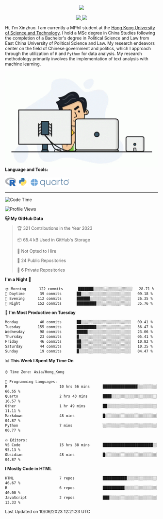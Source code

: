 <div align='center'>
<img src='https://readme-typing-svg.herokuapp.com?font=ubuntu&color=4d3900&center=true&lines=HKUST+Mphil+in+SOSC;Focus+on+China;Code+for+PoliSci'/>
</div>

<p align='center'>
 <a href='https://www.linkedin.com/in/xinzhuo-huang-5161011ba/' target='_blank'>
        <img src='https://img.shields.io/badge/linkedin%20-%230077B5.svg?&style=for-the-badge&logo=linkedin&logoColor=white'/>
    </a>
 <a href='https://twitter.com/HsinchoH' target='_blank'>
        <img src='https://img.shields.io/badge/Twitter-1DA1F2?style=for-the-badge&logo=twitter&logoColor=white'/>
    </a>
    </p>
    
Hi, I'm Xinzhuo. I am currently a MPhil student at the [Hong Kong University of Science and Technology](https://sosc.hkust.edu.hk/node/613). I hold a MSc degree in China Studies following the completion of a Bachelor's degree in Political Science and Law from East China University of Political Science and Law. My research endeavors center on the field of Chinese government and politics, which I approach through the utilization of `R` and `Python` for data analysis. My research methodology primarily involves the implementation of text analysis with machine learning.




<img align='right' src="https://github.com/xinzhuohkust/xinzhuohkust/blob/main/programmer.gif" width="590">



**Language and Tools:**  

<code><img height="36" src="https://raw.githubusercontent.com/github/explore/80688e429a7d4ef2fca1e82350fe8e3517d3494d/topics/r/r.png"></code>
<code><img height="36" src="https://raw.githubusercontent.com/github/explore/80688e429a7d4ef2fca1e82350fe8e3517d3494d/topics/python/python.png"></code>
<code><img height="32" src="https://github.com/quarto-dev/quarto-r/blob/main/man/figures/quarto.png"></code>

---
<!--START_SECTION:waka-->
![Code Time](http://img.shields.io/badge/Code%20Time-598%20hrs%2044%20mins-blue)

![Profile Views](http://img.shields.io/badge/Profile%20Views-6-blue)

**🐱 My GitHub Data** 

> 🏆 321 Contributions in the Year 2023
 > 
> 📦 65.4 kB Used in GitHub's Storage 
 > 
> 🚫 Not Opted to Hire
 > 
> 📜 24 Public Repositories 
 > 
> 🔑 6 Private Repositories  
 > 
**I'm a Night 🦉** 

```text
🌞 Morning      122 commits       ███████░░░░░░░░░░░░░░░░░░   28.71 % 
🌆 Daytime       39 commits       ██░░░░░░░░░░░░░░░░░░░░░░░   09.18 % 
🌃 Evening      112 commits       ██████░░░░░░░░░░░░░░░░░░░   26.35 % 
🌙 Night        152 commits       █████████░░░░░░░░░░░░░░░░   35.76 % 

```
📅 **I'm Most Productive on Tuesday** 

```text
Monday          40 commits       ██░░░░░░░░░░░░░░░░░░░░░░░   09.41 % 
Tuesday        155 commits       █████████░░░░░░░░░░░░░░░░   36.47 % 
Wednesday       98 commits       █████░░░░░░░░░░░░░░░░░░░░   23.06 % 
Thursday        23 commits       █░░░░░░░░░░░░░░░░░░░░░░░░   05.41 % 
Friday          46 commits       ██░░░░░░░░░░░░░░░░░░░░░░░   10.82 % 
Saturday        44 commits       ██░░░░░░░░░░░░░░░░░░░░░░░   10.35 % 
Sunday          19 commits       █░░░░░░░░░░░░░░░░░░░░░░░░   04.47 % 

```


📊 **This Week I Spent My Time On** 

```text
⌚︎ Time Zone: Asia/Hong_Kong

💬 Programming Languages: 
R                        10 hrs 56 mins      ████████████████░░░░░░░░░   66.55 % 
Quarto                   2 hrs 43 mins       ████░░░░░░░░░░░░░░░░░░░░░   16.57 % 
Other                    1 hr 49 mins        ██░░░░░░░░░░░░░░░░░░░░░░░   11.11 % 
Markdown                 48 mins             █░░░░░░░░░░░░░░░░░░░░░░░░   04.87 % 
Python                   7 mins              ░░░░░░░░░░░░░░░░░░░░░░░░░   00.77 % 

🔥 Editors: 
VS Code                  15 hrs 38 mins      ███████████████████████░░   95.13 % 
Obsidian                 48 mins             █░░░░░░░░░░░░░░░░░░░░░░░░   04.87 % 

```

**I Mostly Code in HTML** 

```text
HTML                     7 repos             ███████████░░░░░░░░░░░░░░   46.67 % 
R                        6 repos             ██████████░░░░░░░░░░░░░░░   40.00 % 
JavaScript               2 repos             ███░░░░░░░░░░░░░░░░░░░░░░   13.33 % 

```



 Last Updated on 10/06/2023 12:21:23 UTC
<!--END_SECTION:waka-->
    
    
    
    
    
    
    
    
